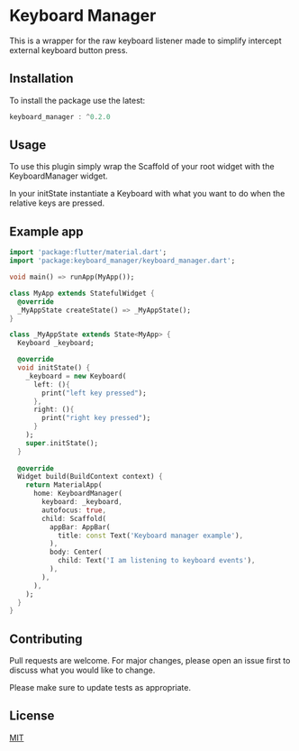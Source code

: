 # Keyboard Manager

This is a wrapper for the raw keyboard listener made to simplify intercept external keyboard button press.

## Installation

To install the package use the latest:

```dart
keyboard_manager : ^0.2.0
```

## Usage

To use this plugin simply wrap the Scaffold of your root widget with the KeyboardManager widget.

In your initState instantiate a Keyboard with what you want to do when the relative keys are pressed.



## Example app

```dart
import 'package:flutter/material.dart';
import 'package:keyboard_manager/keyboard_manager.dart';

void main() => runApp(MyApp());

class MyApp extends StatefulWidget {
  @override
  _MyAppState createState() => _MyAppState();
}

class _MyAppState extends State<MyApp> {
  Keyboard _keyboard;

  @override
  void initState() {
    _keyboard = new Keyboard(
      left: (){
        print("left key pressed");
      },
      right: (){
        print("right key pressed");
      }
    );
    super.initState();
  }
  
  @override
  Widget build(BuildContext context) {
    return MaterialApp(
      home: KeyboardManager(
        keyboard: _keyboard,
        autofocus: true,
        child: Scaffold(
          appBar: AppBar(
            title: const Text('Keyboard manager example'),
          ),
          body: Center(
            child: Text('I am listening to keyboard events'),
          ),
        ),
      ),
    );
  }
}
```

## Contributing
Pull requests are welcome. For major changes, please open an issue first to discuss what you would like to change.

Please make sure to update tests as appropriate.

## License
[MIT](https://choosealicense.com/licenses/mit/)